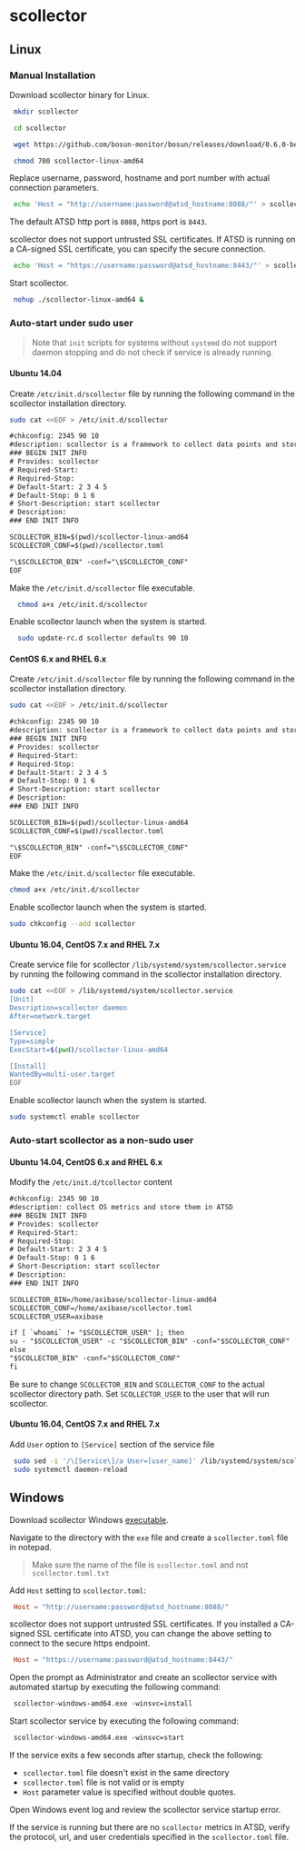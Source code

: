 # scollector

## Linux

### Manual Installation

Download scollector binary for Linux.

```sh
 mkdir scollector
```

```sh
 cd scollector
```

```sh
 wget https://github.com/bosun-monitor/bosun/releases/download/0.6.0-beta1/scollector-linux-amd64
```

```sh
 chmod 700 scollector-linux-amd64
```

Replace username, password, hostname and port number with actual connection parameters. 

```sh
 echo 'Host = "http://username:password@atsd_hostname:8088/"' > scollector.toml
```

The default ATSD http port is `8088`, https port is `8443`. 

scollector does not support untrusted SSL certificates. If ATSD is running on a CA-signed SSL certificate, you can specify the secure connection.

```sh
 echo 'Host = "https://username:password@atsd_hostname:8443/"' > scollector.toml
```

Start scollector.

```sh
 nohup ./scollector-linux-amd64 &
```

### Auto-start under sudo user

> Note that `init` scripts for systems without `systemd` do not support daemon stopping and do not check if service is already running.

#### Ubuntu 14.04

Create `/etc/init.d/scollector` file by running the following command in the scollector installation directory.

```sh
sudo cat <<EOF > /etc/init.d/scollector
```

```txt
#chkconfig: 2345 90 10
#description: scollector is a framework to collect data points and store them in a TSDB.
### BEGIN INIT INFO
# Provides: scollector
# Required-Start:
# Required-Stop:
# Default-Start: 2 3 4 5
# Default-Stop: 0 1 6
# Short-Description: start scollector
# Description:
### END INIT INFO

SCOLLECTOR_BIN=$(pwd)/scollector-linux-amd64
SCOLLECTOR_CONF=$(pwd)/scollector.toml

"\$SCOLLECTOR_BIN" -conf="\$SCOLLECTOR_CONF"
EOF
```

Make the `/etc/init.d/scollector` file executable.

```sh
  chmod a+x /etc/init.d/scollector
```

Enable scollector launch when the system is started.

```sh
  sudo update-rc.d scollector defaults 90 10
```

#### CentOS 6.x and RHEL 6.x

Create `/etc/init.d/scollector` file by running the following command in the scollector installation directory.

```sh
sudo cat <<EOF > /etc/init.d/scollector
```

```txt
#chkconfig: 2345 90 10
#description: scollector is a framework to collect data points and store them in a TSDB.
### BEGIN INIT INFO
# Provides: scollector
# Required-Start:
# Required-Stop:
# Default-Start: 2 3 4 5
# Default-Stop: 0 1 6
# Short-Description: start scollector
# Description:
### END INIT INFO

SCOLLECTOR_BIN=$(pwd)/scollector-linux-amd64
SCOLLECTOR_CONF=$(pwd)/scollector.toml

"\$SCOLLECTOR_BIN" -conf="\$SCOLLECTOR_CONF"
EOF
```

Make the `/etc/init.d/scollector` file executable.

```sh
chmod a+x /etc/init.d/scollector
```

Enable scollector launch when the system is started.

```sh
sudo chkconfig --add scollector
```

#### Ubuntu 16.04, CentOS 7.x and RHEL 7.x

Create service file for scollector `/lib/systemd/system/scollector.service` by running the following command in the scollector installation directory.

```sh
sudo cat <<EOF > /lib/systemd/system/scollector.service
[Unit]
Description=scollector daemon
After=network.target

[Service]
Type=simple
ExecStart=$(pwd)/scollector-linux-amd64

[Install]
WantedBy=multi-user.target
EOF
```

Enable scollector launch when the system is started.

```sh
sudo systemctl enable scollector
```

### Auto-start scollector as a non-sudo user

#### Ubuntu 14.04, CentOS 6.x and RHEL 6.x

Modify the `/etc/init.d/tcollector` content

```txt
#chkconfig: 2345 90 10
#description: collect OS metrics and store them in ATSD
### BEGIN INIT INFO
# Provides: scollector
# Required-Start:
# Required-Stop:
# Default-Start: 2 3 4 5
# Default-Stop: 0 1 6
# Short-Description: start scollector
# Description:
### END INIT INFO

SCOLLECTOR_BIN=/home/axibase/scollector-linux-amd64
SCOLLECTOR_CONF=/home/axibase/scollector.toml
SCOLLECTOR_USER=axibase

if [ `whoami` != "$SCOLLECTOR_USER" ]; then
su - "$SCOLLECTOR_USER" -c "$SCOLLECTOR_BIN" -conf="$SCOLLECTOR_CONF"
else
"$SCOLLECTOR_BIN" -conf="$SCOLLECTOR_CONF"
fi
```

Be sure to change `SCOLLECTOR_BIN` and `SCOLLECTOR_CONF` to the actual scollector directory path.
Set `SCOLLECTOR_USER` to the user that will run scollector.

#### Ubuntu 16.04, CentOS 7.x and RHEL 7.x

Add `User` option to `[Service]` section of the service file

```sh
 sudo sed -i '/\[Service\]/a User=[user_name]' /lib/systemd/system/scollector.service
 sudo systemctl daemon-reload
```

## Windows

Download scollector Windows [executable](http://bosun.org/scollector/).

Navigate to the directory with the `exe` file and create a `scollector.toml` file in notepad.

> Make sure the name of the file is `scollector.toml` and not `scollector.toml.txt`

Add `Host` setting to `scollector.toml`:

```toml
 Host = "http://username:password@atsd_hostname:8088/"
```

scollector does not support untrusted SSL certificates. If you installed a CA-signed SSL certificate into ATSD, you can change the above setting to connect to the secure https endpoint.

```toml
 Host = "https://username:password@atsd_hostname:8443/"
```

Open the prompt as Administrator and create an scollector service with automated startup by executing the following command:

```txt
 scollector-windows-amd64.exe -winsvc=install
```

Start scollector service by executing the following command:

```txt
 scollector-windows-amd64.exe -winsvc=start
```

If the service exits a few seconds after startup, check the following:

* `scollector.toml` file doesn't exist in the same directory
* `scollector.toml` file is not valid or is empty
* `Host` parameter value is specified without double quotes.

Open Windows event log and review the scollector service startup error.

If the service is running but there are no `scollector` metrics in ATSD, verify the protocol, url, and user credentials specified in the `scollector.toml` file.
